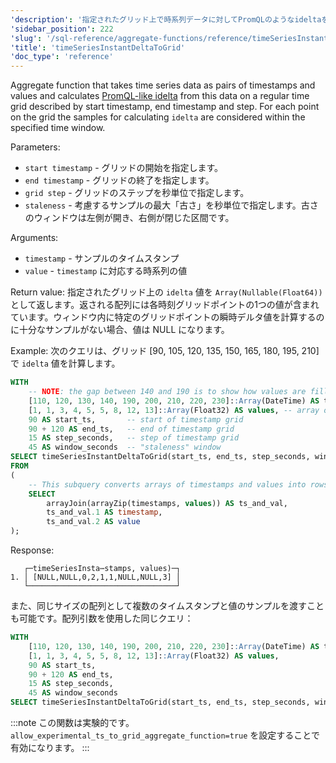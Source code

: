 ```yaml
---
'description': '指定されたグリッド上で時系列データに対してPromQLのようなideltaを計算する集約関数。'
'sidebar_position': 222
'slug': '/sql-reference/aggregate-functions/reference/timeSeriesInstantDeltaToGrid'
'title': 'timeSeriesInstantDeltaToGrid'
'doc_type': 'reference'
---
```


Aggregate function that takes time series data as pairs of timestamps and values and calculates [PromQL-like idelta](https://prometheus.io/docs/prometheus/latest/querying/functions/#idelta) from this data on a regular time grid described by start timestamp, end timestamp and step. For each point on the grid the samples for calculating `idelta` are considered within the specified time window.

Parameters:
- `start timestamp` - グリッドの開始を指定します。
- `end timestamp` - グリッドの終了を指定します。
- `grid step` - グリッドのステップを秒単位で指定します。
- `staleness` - 考慮するサンプルの最大「古さ」を秒単位で指定します。古さのウィンドウは左側が開き、右側が閉じた区間です。

Arguments:
- `timestamp` - サンプルのタイムスタンプ
- `value` - `timestamp` に対応する時系列の値

Return value:
指定されたグリッド上の `idelta` 値を `Array(Nullable(Float64))` として返します。返される配列には各時刻グリッドポイントの1つの値が含まれています。ウィンドウ内に特定のグリッドポイントの瞬時デルタ値を計算するのに十分なサンプルがない場合、値は NULL になります。

Example:
次のクエリは、グリッド [90, 105, 120, 135, 150, 165, 180, 195, 210] で `idelta` 値を計算します。

```sql
WITH
    -- NOTE: the gap between 140 and 190 is to show how values are filled for ts = 150, 165, 180 according to window parameter
    [110, 120, 130, 140, 190, 200, 210, 220, 230]::Array(DateTime) AS timestamps,
    [1, 1, 3, 4, 5, 5, 8, 12, 13]::Array(Float32) AS values, -- array of values corresponding to timestamps above
    90 AS start_ts,       -- start of timestamp grid
    90 + 120 AS end_ts,   -- end of timestamp grid
    15 AS step_seconds,   -- step of timestamp grid
    45 AS window_seconds  -- "staleness" window
SELECT timeSeriesInstantDeltaToGrid(start_ts, end_ts, step_seconds, window_seconds)(timestamp, value)
FROM
(
    -- This subquery converts arrays of timestamps and values into rows of `timestamp`, `value`
    SELECT
        arrayJoin(arrayZip(timestamps, values)) AS ts_and_val,
        ts_and_val.1 AS timestamp,
        ts_and_val.2 AS value
);
```

Response:

```response
   ┌─timeSeriesInsta⋯stamps, values)─┐
1. │ [NULL,NULL,0,2,1,1,NULL,NULL,3] │
   └─────────────────────────────────┘
```

また、同じサイズの配列として複数のタイムスタンプと値のサンプルを渡すことも可能です。配列引数を使用した同じクエリ：

```sql
WITH
    [110, 120, 130, 140, 190, 200, 210, 220, 230]::Array(DateTime) AS timestamps,
    [1, 1, 3, 4, 5, 5, 8, 12, 13]::Array(Float32) AS values,
    90 AS start_ts,
    90 + 120 AS end_ts,
    15 AS step_seconds,
    45 AS window_seconds
SELECT timeSeriesInstantDeltaToGrid(start_ts, end_ts, step_seconds, window_seconds)(timestamps, values);
```

:::note
この関数は実験的です。 `allow_experimental_ts_to_grid_aggregate_function=true` を設定することで有効になります。
:::
